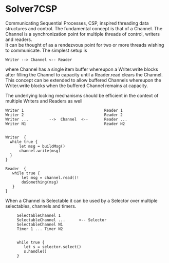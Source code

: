 # Solver7CSP

Communicating Sequential Processes, CSP, inspired threading data structures and control.  The fundamental concept is
that of a Channel.  The Channel is a synchronization point for multiple threads of control, writers and readers.  
It can be thought of as a rendezvous point for two or more threads wishing to communicate.  The simplest setup is
```
Writer --> Channel <-- Reader 
```

where Channel has a single item buffer whereupon a Writer.write blocks after filling the Channel to capacity
until a Reader.read clears the Channel.  This concept can be extended to allow buffered Channels whereupon the 
Writer.write blocks when the buffered Channel remains at capacity.  

The underlying locking mechanisms should be efficient in the context of multiple Writers and Readers as well
```
Writer 1                                   Reader 1
Writer 2                                   Reader 2
Writer ...         -->  Channel  <--       Reader ...
Writer N1                                  Reader N2


Writer  {
  while true {
      let msg = buildMsg()
      channel.write(msg)
  }
}
  
Reader  {
   while true {
       let msg = channel.read()!
       doSomething(msg)
   }
}
```

When a Channel is Selectable it can be used by a Selector over multiple selectables, channels and timers.

```
     SelectableChannel 1
     SelectableChannel ...      <-- Selector  
     SelectableChannel N1
     Timer 1 ... Timer N2
     
     
     while true {
        let s = selector.select()
        s.handle()
     }
```



